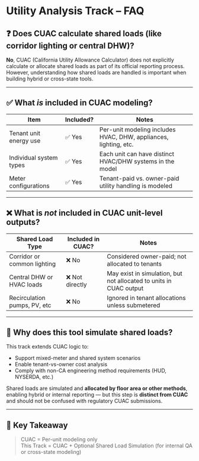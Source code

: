 
# Utility Analysis Track – FAQ

## ❓ Does CUAC calculate shared loads (like corridor lighting or central DHW)?

**No**, CUAC (California Utility Allowance Calculator) does not explicitly calculate or allocate shared loads as part of its official reporting process. However, understanding how shared loads are handled is important when building hybrid or cross-state tools.

---

## ✅ What *is* included in CUAC modeling?

| Item                        | Included? | Notes                                                                 |
|-----------------------------|-----------|-----------------------------------------------------------------------|
| Tenant unit energy use      | ✅ Yes     | Per-unit modeling includes HVAC, DHW, appliances, lighting, etc.     |
| Individual system types     | ✅ Yes     | Each unit can have distinct HVAC/DHW systems in the model            |
| Meter configurations        | ✅ Yes     | Tenant-paid vs. owner-paid utility handling is modeled               |

---

## ❌ What is *not* included in CUAC unit-level outputs?

| Shared Load Type            | Included in CUAC? | Notes                                                              |
|-----------------------------|-------------------|--------------------------------------------------------------------|
| Corridor or common lighting | ❌ No              | Considered owner-paid; not allocated to tenants                    |
| Central DHW or HVAC loads   | ❌ Not directly    | May exist in simulation, but not allocated to units in CUAC output |
| Recirculation pumps, PV, etc| ❌ No              | Ignored in tenant allocations unless submetered                    |

---

## 🧠 Why does this tool simulate shared loads?

This track extends CUAC logic to:
- Support mixed-meter and shared system scenarios
- Enable tenant-vs-owner cost analysis
- Comply with non-CA engineering method requirements (HUD, NYSERDA, etc.)

Shared loads are simulated and **allocated by floor area or other methods**, enabling hybrid or internal reporting — but this step is **distinct from CUAC** and should not be confused with regulatory CUAC submissions.

---

## 📌 Key Takeaway

> CUAC = Per-unit modeling only  
> This Track = CUAC + Optional Shared Load Simulation (for internal QA or cross-state modeling)
